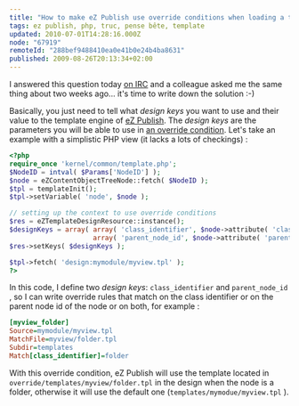 ```yaml
---
title: "How to make eZ Publish use override conditions when loading a template"
tags: ez publish, php, truc, pense bête, template
updated: 2010-07-01T14:28:16.000Z
node: "67919"
remoteId: "288bef9488410ea0e41b0e24b4ba8631"
published: 2009-08-26T20:13:34+02:00
---
```


I answered this question today [on IRC](http://ez.no/developer/irc) and a colleague asked me the same thing about two weeks ago... it's time to write down the solution :-)


Basically, you just need to tell what *design keys* you want to use and their value to the template engine of [eZ Publish](/tag/ez-publish). The *design keys* are the parameters you will be able to use in [an override condition](http://ez.no/doc/ez_publish/technical_manual/4_0/templates/the_template_override_system). Let's take an example with a simplistic PHP view (it lacks a lots of checkings) :

``` php
<?php
require_once 'kernel/common/template.php';
$NodeID = intval( $Params['NodeID'] );
$node = eZContentObjectTreeNode::fetch( $NodeID );
$tpl = templateInit();
$tpl->setVariable( 'node', $node );

// setting up the context to use override conditions
$res = eZTemplateDesignResource::instance();
$designKeys = array( array( 'class_identifier', $node->attribute( 'class_identifier' )),
                     array( 'parent_node_id', $node->attribute( 'parent_node_id' )) );
$res->setKeys( $designKeys );

$tpl->fetch( 'design:mymodule/myview.tpl' );
?>

```


In this code, I define two *design keys*: <code>class_identifier</code>
 and <code>parent_node_id</code>
, so I can write override rules that match on the class identifier or on the parent node id of the node or on both, for example :

``` ini
[myview_folder]
Source=mymodule/myview.tpl
MatchFile=myview/folder.tpl
Subdir=templates
Match[class_identifier]=folder

```


With this override condition, eZ Publish will use the template located in <code>override/templates/myview/folder.tpl</code>
 in the design when the node is a folder, otherwise it will use the default one (<code>templates/mymodue/myview.tpl</code>
).

